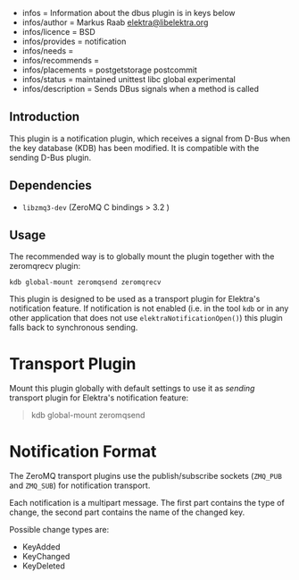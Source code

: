 - infos = Information about the dbus plugin is in keys below
- infos/author = Markus Raab <elektra@libelektra.org>
- infos/licence = BSD
- infos/provides = notification
- infos/needs =
- infos/recommends =
- infos/placements = postgetstorage postcommit
- infos/status = maintained unittest libc global experimental
- infos/description = Sends DBus signals when a method is called

## Introduction

This plugin is a notification plugin, which receives a signal from D-Bus when
the key database (KDB) has been modified.
It is compatible with the sending D-Bus plugin.

## Dependencies

- `libzmq3-dev` (ZeroMQ C bindings > 3.2 )

## Usage

The recommended way is to globally mount the plugin together with the zeromqrecv plugin:

	kdb global-mount zeromqsend zeromqrecv

This plugin is designed to be used as a transport plugin for Elektra's
notification feature.
If notification is not enabled (i.e. in the tool `kdb` or in any other
application that does not use `elektraNotificationOpen()`) this plugin falls
back to synchronous sending.

# Transport Plugin

Mount this plugin globally with default settings to use it as *sending*
transport plugin for Elektra's notification feature:

> kdb global-mount zeromqsend

# Notification Format

The ZeroMQ transport plugins use the publish/subscribe sockets (`ZMQ_PUB` and
`ZMQ_SUB`) for notification transport.

Each notification is a multipart message. The first part contains the type of
change, the second part contains the name of the changed key.

Possible change types are:

- KeyAdded
- KeyChanged
- KeyDeleted
